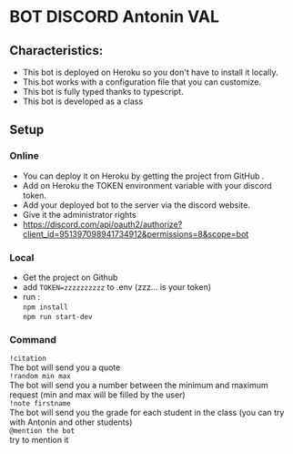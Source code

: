 # BOT DISCORD Antonin VAL

## Characteristics:
- This bot is deployed on Heroku so you don't have to install it locally.
- This bot works with a configuration file that you can customize.
- This bot is fully typed thanks to typescript.
- This bot is developed as a class

## Setup

### Online

- You can deploy it on Heroku by getting the project from GitHub .
- Add on Heroku the TOKEN environment variable with your discord token.
- Add your deployed bot to the server via the discord website.
- Give it the administrator rights
- https://discord.com/api/oauth2/authorize?client_id=951397098941734912&permissions=8&scope=bot

### Local
- Get the project on Github
- add ```TOKEN=zzzzzzzzzz``` to .env (zzz... is your token)
- run :</br> 
```npm install```</br>
```npm run start-dev```

### Command

```!citation```</br>
The bot will send you a quote</br>
```!random min max```</br>
The bot will send you a number between the minimum and maximum request (min and max will be filled by the user)</br>
```!note firstname```</br>
The bot will send you the grade for each student in the class (you can try with Antonin and other students)</br>
```@mention the bot```</br>
try to mention it</br>


